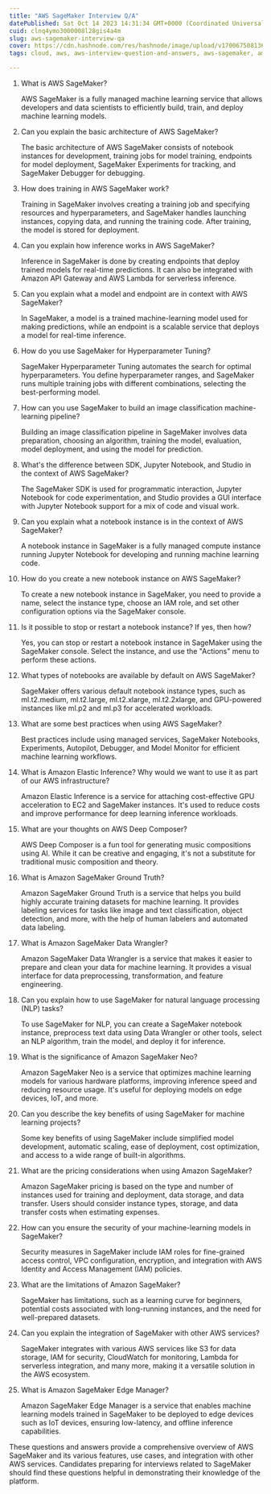 ```yaml
---
title: "AWS SageMaker Interview Q/A"
datePublished: Sat Oct 14 2023 14:31:34 GMT+0000 (Coordinated Universal Time)
cuid: clnq4ymo3000008l28gis4a4m
slug: aws-sagemaker-interview-qa
cover: https://cdn.hashnode.com/res/hashnode/image/upload/v1700675081362/f7642f2e-972e-4050-9ba5-1108c9c7c811.png
tags: cloud, aws, aws-interview-question-and-answers, aws-sagemaker, amazon-webservices

---
```


1. What is AWS SageMaker?
    
    AWS SageMaker is a fully managed machine learning service that allows developers and data scientists to efficiently build, train, and deploy machine learning models.
    
2. Can you explain the basic architecture of AWS SageMaker?
    
    The basic architecture of AWS SageMaker consists of notebook instances for development, training jobs for model training, endpoints for model deployment, SageMaker Experiments for tracking, and SageMaker Debugger for debugging.
    
3. How does training in AWS SageMaker work?
    
    Training in SageMaker involves creating a training job and specifying resources and hyperparameters, and SageMaker handles launching instances, copying data, and running the training code. After training, the model is stored for deployment.
    
4. Can you explain how inference works in AWS SageMaker?
    
    Inference in SageMaker is done by creating endpoints that deploy trained models for real-time predictions. It can also be integrated with Amazon API Gateway and AWS Lambda for serverless inference.
    
5. Can you explain what a model and endpoint are in context with AWS SageMaker?
    
    In SageMaker, a model is a trained machine-learning model used for making predictions, while an endpoint is a scalable service that deploys a model for real-time inference.
    
6. How do you use SageMaker for Hyperparameter Tuning?
    
    SageMaker Hyperparameter Tuning automates the search for optimal hyperparameters. You define hyperparameter ranges, and SageMaker runs multiple training jobs with different combinations, selecting the best-performing model.
    
7. How can you use SageMaker to build an image classification machine-learning pipeline?
    
    Building an image classification pipeline in SageMaker involves data preparation, choosing an algorithm, training the model, evaluation, model deployment, and using the model for prediction.
    
8. What's the difference between SDK, Jupyter Notebook, and Studio in the context of AWS SageMaker?
    
    The SageMaker SDK is used for programmatic interaction, Jupyter Notebook for code experimentation, and Studio provides a GUI interface with Jupyter Notebook support for a mix of code and visual work.
    
9. Can you explain what a notebook instance is in the context of AWS SageMaker?
    
    A notebook instance in SageMaker is a fully managed compute instance running Jupyter Notebook for developing and running machine learning code.
    
10. How do you create a new notebook instance on AWS SageMaker?
    
    To create a new notebook instance in SageMaker, you need to provide a name, select the instance type, choose an IAM role, and set other configuration options via the SageMaker console.
    
11. Is it possible to stop or restart a notebook instance? If yes, then how?
    
    Yes, you can stop or restart a notebook instance in SageMaker using the SageMaker console. Select the instance, and use the "Actions" menu to perform these actions.
    
12. What types of notebooks are available by default on AWS SageMaker?
    
    SageMaker offers various default notebook instance types, such as ml.t2.medium, ml.t2.large, ml.t2.xlarge, ml.t2.2xlarge, and GPU-powered instances like ml.p2 and ml.p3 for accelerated workloads.
    
13. What are some best practices when using AWS SageMaker?
    
    Best practices include using managed services, SageMaker Notebooks, Experiments, Autopilot, Debugger, and Model Monitor for efficient machine learning workflows.
    
14. What is Amazon Elastic Inference? Why would we want to use it as part of our AWS infrastructure?
    
    Amazon Elastic Inference is a service for attaching cost-effective GPU acceleration to EC2 and SageMaker instances. It's used to reduce costs and improve performance for deep learning inference workloads.
    
15. What are your thoughts on AWS Deep Composer?
    
    AWS Deep Composer is a fun tool for generating music compositions using AI. While it can be creative and engaging, it's not a substitute for traditional music composition and theory.
    
16. What is Amazon SageMaker Ground Truth?
    
    Amazon SageMaker Ground Truth is a service that helps you build highly accurate training datasets for machine learning. It provides labeling services for tasks like image and text classification, object detection, and more, with the help of human labelers and automated data labeling.
    
17. What is Amazon SageMaker Data Wrangler?
    
    Amazon SageMaker Data Wrangler is a service that makes it easier to prepare and clean your data for machine learning. It provides a visual interface for data preprocessing, transformation, and feature engineering.
    
18. Can you explain how to use SageMaker for natural language processing (NLP) tasks?
    
    To use SageMaker for NLP, you can create a SageMaker notebook instance, preprocess text data using Data Wrangler or other tools, select an NLP algorithm, train the model, and deploy it for inference.
    
19. What is the significance of Amazon SageMaker Neo?
    
    Amazon SageMaker Neo is a service that optimizes machine learning models for various hardware platforms, improving inference speed and reducing resource usage. It's useful for deploying models on edge devices, IoT, and more.
    
20. Can you describe the key benefits of using SageMaker for machine learning projects?
    
    Some key benefits of using SageMaker include simplified model development, automatic scaling, ease of deployment, cost optimization, and access to a wide range of built-in algorithms.
    
21. What are the pricing considerations when using Amazon SageMaker?
    
    Amazon SageMaker pricing is based on the type and number of instances used for training and deployment, data storage, and data transfer. Users should consider instance types, storage, and data transfer costs when estimating expenses.
    
22. How can you ensure the security of your machine-learning models in SageMaker?
    
    Security measures in SageMaker include IAM roles for fine-grained access control, VPC configuration, encryption, and integration with AWS Identity and Access Management (IAM) policies.
    
23. What are the limitations of Amazon SageMaker?
    
    SageMaker has limitations, such as a learning curve for beginners, potential costs associated with long-running instances, and the need for well-prepared datasets.
    
24. Can you explain the integration of SageMaker with other AWS services?
    
    SageMaker integrates with various AWS services like S3 for data storage, IAM for security, CloudWatch for monitoring, Lambda for serverless integration, and many more, making it a versatile solution in the AWS ecosystem.
    
25. What is Amazon SageMaker Edge Manager?
    
    Amazon SageMaker Edge Manager is a service that enables machine learning models trained in SageMaker to be deployed to edge devices such as IoT devices, ensuring low-latency, and offline inference capabilities.
    

These questions and answers provide a comprehensive overview of AWS SageMaker and its various features, use cases, and integration with other AWS services. Candidates preparing for interviews related to SageMaker should find these questions helpful in demonstrating their knowledge of the platform.